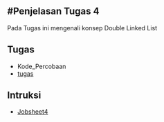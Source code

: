 #Penjelasan Tugas 4
-------------------

Pada Tugas ini mengenali konsep Double Linked List


Tugas
-----

* Kode_Percobaan
* [tugas](./tugas/)


Intruksi
--------

* [Jobsheet4](../Intruksi/)
